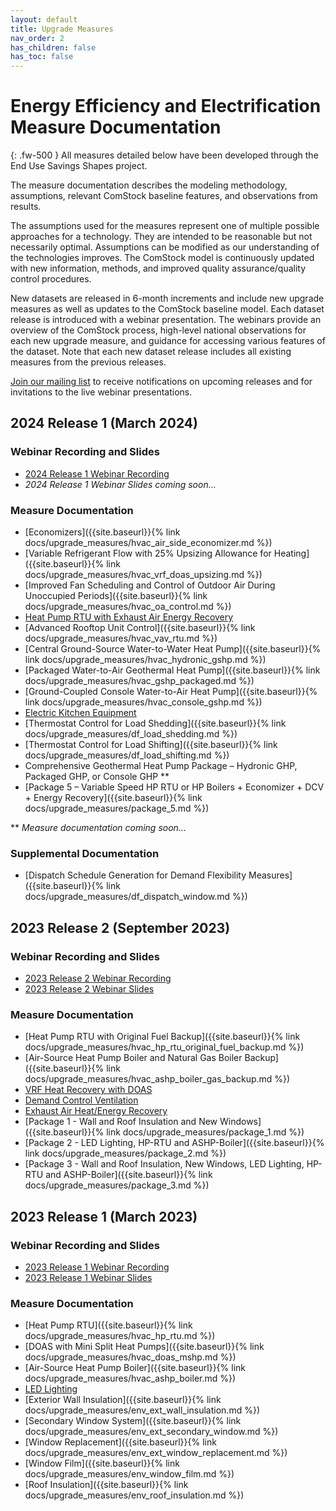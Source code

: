 ```yaml
---
layout: default
title: Upgrade Measures
nav_order: 2
has_children: false
has_toc: false
---
```


# Energy Efficiency and Electrification Measure Documentation
{: .fw-500 }
All measures detailed below have been developed through the End Use Savings Shapes project.

The measure documentation describes the modeling methodology, assumptions, relevant ComStock baseline features, and observations from results.

The assumptions used for the measures represent one of multiple possible approaches for a technology. They are intended to be reasonable but not necessarily optimal. Assumptions can be modified as our understanding of the technologies improves. The ComStock model is continuously updated with new information, methods, and improved quality assurance/quality control procedures.

New datasets are released in 6-month increments and include new upgrade measures as well as updates to the ComStock baseline model. Each dataset release is introduced with a webinar presentation. The webinars provide an overview of the ComStock process, high-level national observations for each new upgrade measure, and guidance for accessing various features of the dataset. Note that each new dataset release includes all existing measures from the previous releases.

[Join our mailing list](https://www.nrel.gov/buildings/end-use-load-profiles.html#contact) to receive notifications on upcoming releases and for invitations to the live webinar presentations.

## 2024 Release 1 (March 2024)
### Webinar Recording and Slides
- [2024 Release 1 Webinar Recording](https://www.youtube.com/watch?v=ffybn3Xzk0E)
- *2024 Release 1 Webinar Slides coming soon...*

### Measure Documentation
- [Economizers]({{site.baseurl}}{% link docs/upgrade_measures/hvac_air_side_economizer.md %})
- [Variable Refrigerant Flow with 25% Upsizing Allowance for Heating]({{site.baseurl}}{% link docs/upgrade_measures/hvac_vrf_doas_upsizing.md %})
- [Improved Fan Scheduling and Control of Outdoor Air During Unoccupied Periods]({{site.baseurl}}{% link docs/upgrade_measures/hvac_oa_control.md %})
- [Heat Pump RTU with Exhaust Air Energy Recovery](https://www.nrel.gov/docs/fy24osti/89481.pdf)
- [Advanced Rooftop Unit Control]({{site.baseurl}}{% link docs/upgrade_measures/hvac_vav_rtu.md %})
- [Central Ground-Source Water-to-Water Heat Pump]({{site.baseurl}}{% link docs/upgrade_measures/hvac_hydronic_gshp.md %})
- [Packaged Water-to-Air Geothermal Heat Pump]({{site.baseurl}}{% link docs/upgrade_measures/hvac_gshp_packaged.md %})
- [Ground-Coupled Console Water-to-Air Heat Pump]({{site.baseurl}}{% link docs/upgrade_measures/hvac_console_gshp.md %})
- [Electric Kitchen Equipment](https://www.nrel.gov/docs/fy24osti/89130.pdf)
- [Thermostat Control for Load Shedding]({{site.baseurl}}{% link docs/upgrade_measures/df_load_shedding.md %})
- [Thermostat Control for Load Shifting]({{site.baseurl}}{% link docs/upgrade_measures/df_load_shifting.md %})
- Comprehensive Geothermal Heat Pump Package – Hydronic GHP, Packaged GHP, or Console GHP **
- [Package 5 – Variable Speed HP RTU or HP Boilers + Economizer + DCV + Energy Recovery]({{site.baseurl}}{% link docs/upgrade_measures/package_5.md %})

** *Measure documentation coming soon...*

### Supplemental Documentation
- [Dispatch Schedule Generation for Demand Flexibility Measures]({{site.baseurl}}{% link docs/upgrade_measures/df_dispatch_window.md %})

## 2023 Release 2 (September 2023)
### Webinar Recording and Slides
- [2023 Release 2 Webinar Recording](https://www.youtube.com/watch?v=uA8bThraO_E)
- [2023 Release 2 Webinar Slides](https://www.nrel.gov/docs/fy24osti/87746.pdf)

### Measure Documentation
- [Heat Pump RTU with Original Fuel Backup]({{site.baseurl}}{% link docs/upgrade_measures/hvac_hp_rtu_original_fuel_backup.md %})
- [Air-Source Heat Pump Boiler and Natural Gas Boiler Backup]({{site.baseurl}}{% link docs/upgrade_measures/hvac_ashp_boiler_gas_backup.md %})
- [VRF Heat Recovery with DOAS](https://www.nrel.gov/docs/fy24osti/86103.pdf)
- [Demand Control Ventilation](https://www.nrel.gov/docs/fy24osti/86897.pdf)
- [Exhaust Air Heat/Energy Recovery](https://www.nrel.gov/docs/fy24osti/87542.pdf)
- [Package 1 - Wall and Roof Insulation and New Windows]({{site.baseurl}}{% link docs/upgrade_measures/package_1.md %})
- [Package 2 - LED Lighting, HP-RTU and ASHP-Boiler]({{site.baseurl}}{% link docs/upgrade_measures/package_2.md %})
- [Package 3 - Wall and Roof Insulation, New Windows, LED Lighting, HP-RTU and ASHP-Boiler]({{site.baseurl}}{% link docs/upgrade_measures/package_3.md %})


## 2023 Release 1 (March 2023)
### Webinar Recording and Slides
- [2023 Release 1 Webinar Recording](https://www.youtube.com/watch?v=7BHQfk6kvso&t=9s)
- [2023 Release 1 Webinar Slides](https://www.nrel.gov/docs/fy23osti/85853.pdf)

### Measure Documentation
- [Heat Pump RTU]({{site.baseurl}}{% link docs/upgrade_measures/hvac_hp_rtu.md %})
- [DOAS with Mini Split Heat Pumps]({{site.baseurl}}{% link docs/upgrade_measures/hvac_doas_mshp.md %})
- [Air-Source Heat Pump Boiler]({{site.baseurl}}{% link docs/upgrade_measures/hvac_ashp_boiler.md %})
- [LED Lighting](https://www.nrel.gov/docs/fy24osti/86100.pdf)
- [Exterior Wall Insulation]({{site.baseurl}}{% link docs/upgrade_measures/env_ext_wall_insulation.md %})
- [Secondary Window System]({{site.baseurl}}{% link docs/upgrade_measures/env_ext_secondary_window.md %})
- [Window Replacement]({{site.baseurl}}{% link docs/upgrade_measures/env_ext_window_replacement.md %})
- [Window Film]({{site.baseurl}}{% link docs/upgrade_measures/env_window_film.md %})
- [Roof Insulation]({{site.baseurl}}{% link docs/upgrade_measures/env_roof_insulation.md %})
